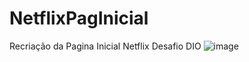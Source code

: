 # NetflixPagInicial
Recriação da Pagina Inicial Netflix
Desafio DIO 
![image](https://user-images.githubusercontent.com/61985297/128577848-7d1bb5c1-c7ed-4ca9-9d5b-4590592a91bc.png)
